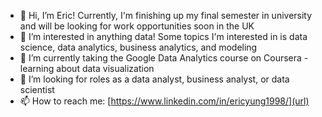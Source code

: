 - 👋 Hi, I’m Eric! Currently, I'm finishing up my final semester in university and will be looking for work opportunities soon in the UK
- 👀 I’m interested in anything data! Some topics I'm interested in is data science, data analytics, business analytics, and modeling
- 🌱 I’m currently taking the Google Data Analytics course on Coursera - learning about data visualization
- 💞️ I’m looking for roles as a data analyst, business analyst, or data scientist
- 📫 How to reach me: [https://www.linkedin.com/in/ericyung1998/](url)
